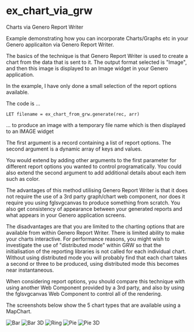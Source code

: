# ex_chart_via_grw
Charts via Genero Report Writer 

Example demonstrating how you can incorporate Charts/Graphs etc in your Genero applicaiton via Genero Report Writer.

The basics of the technique is that Genero Report Writer is used to create a chart from the data that is sent to it.  The output format selected is "Image", and then this image is displayed to an Image widget in your Genero application.

In the example, I have only done a small selection of the report options available.

The code is ...
```
LET filename = ex_chart_from_grw.generate(rec, arr)
```
...
to produce an image with a temporary file name which is then displayed to an IMAGE widget

The first argument is a record containing a list of report options.
The second argument is a dynamic array of keys and values.

You would extend by adding other arguments to the first parameter for different report options you wanted to control programatically.  You could also extend the second argument to add additional details about each item such as color.

The advantages of this method utilising Genero Report Writer is that it does not require the use of a 3rd party graph/chart web component, nor does it require you using fglsvgcanvas to produce something from scratch.  You also get consistency of appearance between your generated reports and what appears in your Genero application screens.

The disadvantages are that you are limited to the charting options that are available from within Genero Report Writer.
There is limited ability to make your charts interactive.
For performance reasons, you might wish to investigate the use of "distributed mode" within GRW so that the initialisation of the reporting libraries is not called for each individual chart.  Without using distributed mode you will probably find that each chart takes a second or three to be produced, using distributed mode this becomes near instantaneous.

When considering report options, you should compare this technique with using another Web Component provided by a 3rd party, and also by using the fglsvgcanvas Web Component to control all of the rendering.

The screenshots below show the 5 chart types that are available using a MapChart.

![Bar](https://github.com/FourjsGenero/ex_chart_via_grw/assets/13615993/d41194de-0353-4c18-bb13-d55f123cbc48)
![Bar 3D](https://github.com/FourjsGenero/ex_chart_via_grw/assets/13615993/5178d12e-98ea-4939-92b6-6cb6f9c949ea)
![Ring](https://github.com/FourjsGenero/ex_chart_via_grw/assets/13615993/f49bde29-836c-4cdd-ac1c-6d8e05b30560)
![Pie](https://github.com/FourjsGenero/ex_chart_via_grw/assets/13615993/edd3ae15-5095-4d56-bb62-1744e4f4870b)
![Pie 3D](https://github.com/FourjsGenero/ex_chart_via_grw/assets/13615993/b1d83ced-b4a5-417d-a11d-547a34b8783e)

